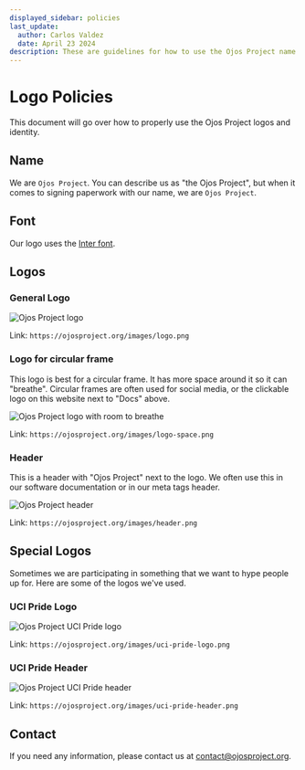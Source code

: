 ```yaml
---
displayed_sidebar: policies
last_update:
  author: Carlos Valdez
  date: April 23 2024
description: These are guidelines for how to use the Ojos Project name and logos.
---
```


# Logo Policies

This document will go over how to properly use the Ojos Project logos and
identity.

## Name

We are `Ojos Project`. You can describe us as "the Ojos Project", but when
it comes to signing paperwork with our name, we are `Ojos Project`.

## Font

Our logo uses the [Inter font](https://github.com/rsms/inter).

## Logos

### General Logo

![Ojos Project logo](@site/static/images/logo.png)

Link: `https://ojosproject.org/images/logo.png`

### Logo for circular frame

This logo is best for a circular frame. It has more space around it so it can
"breathe". Circular frames are often used for social media, or the clickable
logo on this website next to "Docs" above.

![Ojos Project logo with room to breathe](@site/static/images/logo-space.png)

Link: `https://ojosproject.org/images/logo-space.png`

### Header

This is a header with "Ojos Project" next to the logo. We often use this in our
software documentation or in our meta tags header.

![Ojos Project header](@site/static/images/header.png)

Link: `https://ojosproject.org/images/header.png`

## Special Logos

Sometimes we are participating in something that we want to hype people up for.
Here are some of the logos we've used.

### UCI Pride Logo

![Ojos Project UCI Pride logo](@site/static/images/uci-pride-logo.png)

Link: `https://ojosproject.org/images/uci-pride-logo.png`

### UCI Pride Header

![Ojos Project UCI Pride header](@site/static/images/uci-pride-header.png)

Link: `https://ojosproject.org/images/uci-pride-header.png`

## Contact

If you need any information, please contact us at <contact@ojosproject.org>.

